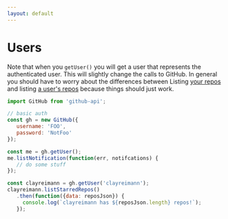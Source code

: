 ```yaml
---
layout: default
---
```


# Users

Note that when you `getUser()` you will get a user that represents the authenticated user. This will
slightly change the calls to GitHub. In general you should have to worry about the differences between
Listing [your repos](https://developer.github.com/v3/repos/#list-your-repositories) and listing
[a user's repos](https://developer.github.com/v3/repos/#list-user-repositories) because things should just work.

```javascript
import GitHub from 'github-api';

// basic auth
const gh = new GitHub({
   username: 'FOO',
   password: 'NotFoo'
});

const me = gh.getUser();
me.listNotification(function(err, notifcations) {
   // do some stuff
});

const clayreimann = gh.getUser('clayreimann');
clayreimann.listStarredRepos()
   .then(function({data: reposJson}) {
     console.log(`clayreimann has ${reposJson.length} repos!`);
   });
```
